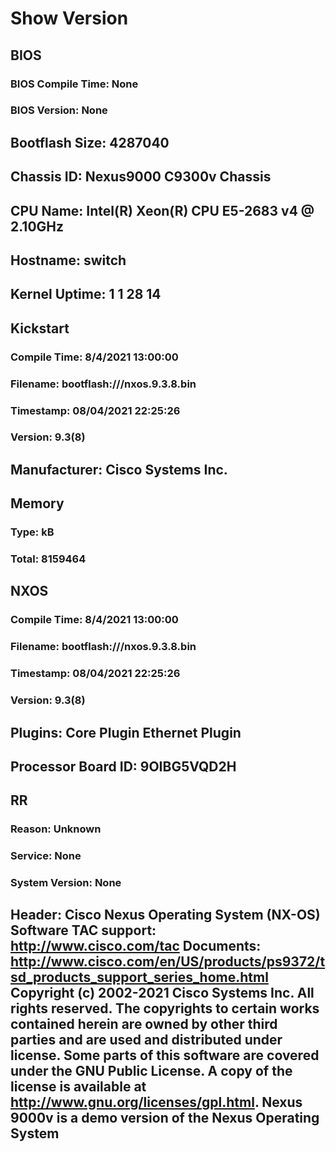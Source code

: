 
# Show Version
## BIOS
### BIOS Compile Time: None
### BIOS Version: None
## Bootflash Size: 4287040
## Chassis ID: Nexus9000 C9300v Chassis
## CPU Name: Intel(R) Xeon(R) CPU E5-2683 v4 @ 2.10GHz
## Hostname: switch
## Kernel Uptime: 1 1 28 14
## Kickstart
### Compile Time: 8/4/2021 13:00:00
### Filename: bootflash:///nxos.9.3.8.bin
### Timestamp: 08/04/2021 22:25:26
### Version: 9.3(8)
## Manufacturer:  Cisco Systems  Inc.
## Memory 
### Type: kB 
### Total: 8159464
## NXOS
### Compile Time: 8/4/2021 13:00:00
### Filename: bootflash:///nxos.9.3.8.bin
### Timestamp: 08/04/2021 22:25:26
### Version: 9.3(8)
## Plugins: Core Plugin  Ethernet Plugin
## Processor Board ID: 9OIBG5VQD2H
## RR
### Reason: Unknown
### Service: None
### System Version: None
## Header: Cisco Nexus Operating System (NX-OS) Software TAC support: http://www.cisco.com/tac Documents: http://www.cisco.com/en/US/products/ps9372/tsd_products_support_series_home.html Copyright (c) 2002-2021  Cisco Systems  Inc. All rights reserved. The copyrights to certain works contained herein are owned by other third parties and are used and distributed under license. Some parts of this software are covered under the GNU Public License. A copy of the license is available at http://www.gnu.org/licenses/gpl.html.  Nexus 9000v is a demo version of the Nexus Operating System